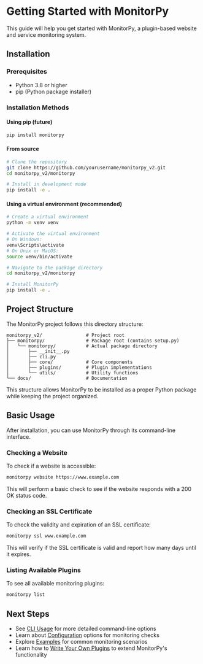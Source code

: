 # Getting Started with MonitorPy

This guide will help you get started with MonitorPy, a plugin-based website and service monitoring system.

## Installation

### Prerequisites

- Python 3.8 or higher
- pip (Python package installer)

### Installation Methods

#### Using pip (future)

```bash
pip install monitorpy
```

#### From source

```bash
# Clone the repository
git clone https://github.com/yourusername/monitorpy_v2.git
cd monitorpy_v2/monitorpy

# Install in development mode
pip install -e .
```

#### Using a virtual environment (recommended)

```bash
# Create a virtual environment
python -m venv venv

# Activate the virtual environment
# On Windows:
venv\Scripts\activate
# On Unix or MacOS:
source venv/bin/activate

# Navigate to the package directory
cd monitorpy_v2/monitorpy

# Install MonitorPy
pip install -e .
```

## Project Structure

The MonitorPy project follows this directory structure:

```
monitorpy_v2/                # Project root
├── monitorpy/               # Package root (contains setup.py)
│   └── monitorpy/           # Actual package directory
│       ├── __init__.py
│       ├── cli.py
│       ├── core/            # Core components
│       ├── plugins/         # Plugin implementations
│       └── utils/           # Utility functions
└── docs/                    # Documentation
```

This structure allows MonitorPy to be installed as a proper Python package while keeping the project organized.

## Basic Usage

After installation, you can use MonitorPy through its command-line interface.

### Checking a Website

To check if a website is accessible:

```bash
monitorpy website https://www.example.com
```

This will perform a basic check to see if the website responds with a 200 OK status code.

### Checking an SSL Certificate

To check the validity and expiration of an SSL certificate:

```bash
monitorpy ssl www.example.com
```

This will verify if the SSL certificate is valid and report how many days until it expires.

### Listing Available Plugins

To see all available monitoring plugins:

```bash
monitorpy list
```

## Next Steps

- See [CLI Usage](cli_usage.md) for more detailed command-line options
- Learn about [Configuration](configuration.md) options for monitoring checks
- Explore [Examples](examples.md) for common monitoring scenarios
- Learn how to [Write Your Own Plugins](writing_plugins.md) to extend MonitorPy's functionality

